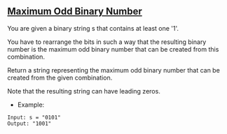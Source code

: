 ## [Maximum Odd Binary Number](https://leetcode.com/problems/maximum-odd-binary-number/description/)
You are given a binary string s that contains at least one '1'.

You have to rearrange the bits in such a way that the resulting binary number is the maximum odd binary number that can be created from this combination.

Return a string representing the maximum odd binary number that can be created from the given combination.

Note that the resulting string can have leading zeros.



- Example:

```
Input: s = "0101"
Output: "1001"
```

